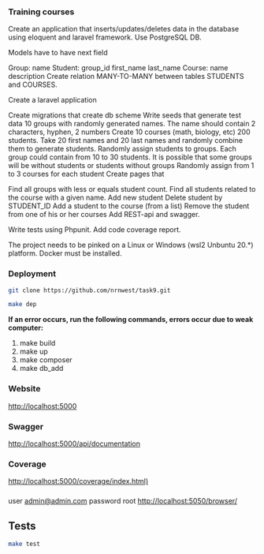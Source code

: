 ### Training courses

Create an application that inserts/updates/deletes data in the database using eloquent
and laravel framework. Use PostgreSQL DB.

Models have to have next field

Group:
name
Student:
group_id
first_name
last_name
Course:
name
description
Create relation MANY-TO-MANY between tables STUDENTS and COURSES.

Create a laravel application

Create migrations that create db scheme
Write seeds that generate test data
10 groups with randomly generated names. The name should contain 2 characters, hyphen, 2 numbers
Create 10 courses (math, biology, etc)
200 students. Take 20 first names and 20 last names and randomly combine them to generate students.
Randomly assign students to groups. Each group could contain from 10 to 30 students. It is possible that some groups
will be without students or students without groups
Randomly assign from 1 to 3 courses for each student
Create pages that

Find all groups with less or equals student count.
Find all students related to the course with a given name.
Add new student
Delete student by STUDENT_ID
Add a student to the course (from a list)
Remove the student from one of his or her courses
Add REST-api and swagger.

Write tests using Phpunit. Add code coverage report.

The project needs to be pinked on a Linux or Windows (wsl2 Unbuntu 20.*) platform.
Docker must be installed.

### Deployment

```bash
git clone https://github.com/nrnwest/task9.git
```

```bash
make dep
````

**If an error occurs, run the following commands, errors occur due to weak computer:**

1. make build
2. make up
3. make composer
4. make db_add

### Website

<http://localhost:5000>

### Swagger

<http://localhost:5000/api/documentation>

### Coverage

<http://localhost:5000/coverage/index.html)>

###   

user admin@admin.com
password root
<http://localhost:5050/browser/>

## Tests

```bash
make test 
````
